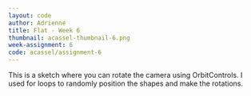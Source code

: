 ```yaml
---
layout: code
author: Adrienne
title: Flat - Week 6
thumbnail: acassel-thumbnail-6.png
week-assignment: 6
code: acassel/assignment-6
---
```


This is a sketch where you can rotate the camera using OrbitControls. I used for loops to randomly position the shapes and make the rotations.